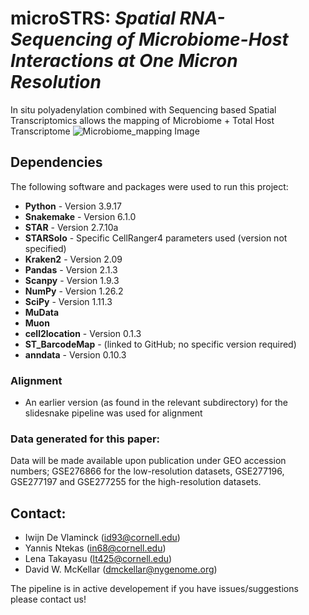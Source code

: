 # **microSTRS:** ***Spatial RNA-Sequencing of Microbiome-Host Interactions at One Micron Resolution***
In situ polyadenylation combined with Sequencing based Spatial Transcriptomics allows the mapping of Microbiome + Total Host Transcriptome
![Microbiome_mapping Image](Figures/figure.png)

## Dependencies

The following software and packages were used to run this project:

- **Python** - Version 3.9.17
- **Snakemake** - Version 6.1.0
- **STAR** - Version 2.7.10a
- **STARSolo** - Specific CellRanger4 parameters used (version not specified)
- **Kraken2** - Version 2.09
- **Pandas** - Version 2.1.3
- **Scanpy** - Version 1.9.3
- **NumPy** - Version 1.26.2
- **SciPy** - Version 1.11.3
- **MuData** 
- **Muon** 
- **cell2location** - Version 0.1.3
- **ST_BarcodeMap** - (linked to GitHub; no specific version required)
- **anndata** - Version 0.10.3


### Alignment
- An earlier version (as found in the relevant subdirectory) for the slidesnake pipeline was used for alignment 
### Data generated for this paper:
Data will be made available upon publication under GEO accession numbers; GSE276866 for the low-resolution datasets, GSE277196, GSE277197 and GSE277255 for the high-resolution datasets.


## Contact:
- Iwijn De Vlaminck (id93@cornell.edu)
- Yannis Ntekas (in68@cornell.edu)
- Lena Takayasu (lt425@cornell.edu)
- David W. McKellar (dmckellar@nygenome.org)

The pipeline is in active developement if you have issues/suggestions please contact us! 
